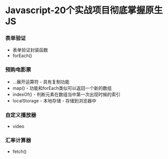 # Javascript-20个实战项目彻底掌握原生JS

### 表单验证
* 表单验证封装函数
* forEach()

### 预购电影票
* ...展开运算符 - 具有复制功能
* map() - 功能和forEach类似可以返回一个新的数组
* indexOf() - 判断元素在数组当中第一次出现时候的索引
* localStorage - 本地存储 - 存储到浏览器中

### 自定义播放器
* video

### 汇率计算器
* fetch()